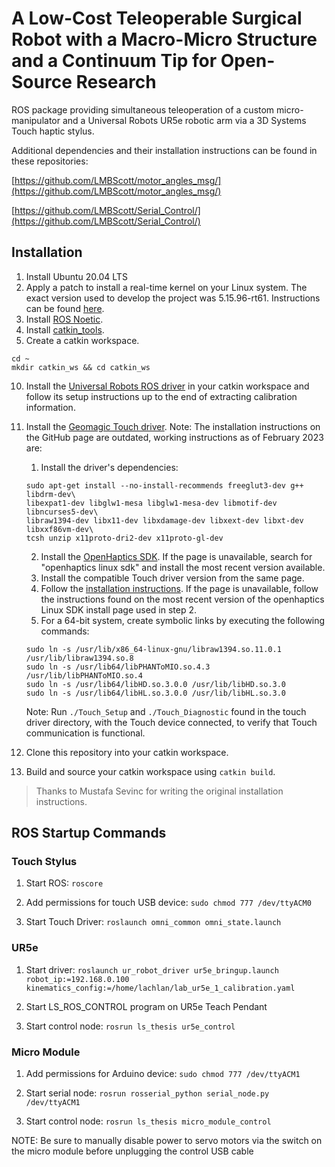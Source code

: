 # A Low-Cost Teleoperable Surgical Robot with a Macro-Micro Structure and a Continuum Tip for Open-Source Research
ROS package providing simultaneous teleoperation of a custom micro-manipulator and a Universal Robots UR5e robotic arm via a 3D Systems Touch haptic stylus.

Additional dependencies and their installation instructions can be found in these repositories:  

[https://github.com/LMBScott/motor_angles_msg/](https://github.com/LMBScott/motor_angles_msg/)

[https://github.com/LMBScott/Serial_Control/](https://github.com/LMBScott/Serial_Control/)

## Installation

1. Install Ubuntu 20.04 LTS
4. Apply a patch to install a real-time kernel on your Linux system. The exact version used to develop the project was 5.15.96-rt61. Instructions can be found [here](https://github.com/UniversalRobots/Universal_Robots_ROS_Driver/blob/master/ur_robot_driver/doc/real_time.md).
5. Install [ROS Noetic](http://wiki.ros.org/noetic/Installation/Ubuntu).
6. Install [catkin_tools](https://catkin-tools.readthedocs.io/en/latest/installing.html).
7. Create a catkin workspace.
```
cd ~
mkdir catkin_ws && cd catkin_ws
```
10. Install the [Universal Robots ROS driver](https://github.com/UniversalRobots/Universal_Robots_ROS_Driver) in your catkin workspace and follow its setup instructions up to the end of extracting calibration information.
11. Install the [Geomagic Touch driver](https://github.com/bharatm11/Geomagic_Touch_ROS_Drivers/tree/hydro-devel). Note: The installation instructions on the GitHub page are outdated, working instructions as of February 2023 are:
    1. Install the driver's dependencies:
    ```
    sudo apt-get install --no-install-recommends freeglut3-dev g++ libdrm-dev\
    libexpat1-dev libglw1-mesa libglw1-mesa-dev libmotif-dev libncurses5-dev\
    libraw1394-dev libx11-dev libxdamage-dev libxext-dev libxt-dev libxxf86vm-dev\
    tcsh unzip x11proto-dri2-dev x11proto-gl-dev
    ```
    2. Install the [OpenHaptics SDK](https://support.3dsystems.com/s/article/OpenHaptics-for-Linux-Developer-Edition-v34?language=en_US). If the page is unavailable, search for "openhaptics linux sdk" and install the most recent version available.
    3. Install the compatible Touch driver version from the same page.
    4. Follow the [installation instructions](https://s3.amazonaws.com/dl.3dsystems.com/binaries/Sensable/Linux/Installation+Instructions_2022.pdf). If the page is unavailable, follow the instructions found on the most recent version of the openhaptics Linux SDK install page used in step 2.
    5. For a 64-bit system, create symbolic links by executing the following commands:
    ```
    sudo ln -s /usr/lib/x86_64-linux-gnu/libraw1394.so.11.0.1 /usr/lib/libraw1394.so.8
    sudo ln -s /usr/lib64/libPHANToMIO.so.4.3 /usr/lib/libPHANToMIO.so.4
    sudo ln -s /usr/lib64/libHD.so.3.0.0 /usr/lib/libHD.so.3.0
    sudo ln -s /usr/lib64/libHL.so.3.0.0 /usr/lib/libHL.so.3.0 
    ```
    Note: Run `./Touch_Setup` and `./Touch_Diagnostic` found in the touch driver directory, with the Touch device connected, to verify that Touch communication is functional.

12. Clone this repository into your catkin workspace.
13. Build and source your catkin workspace using `catkin build`.

> Thanks to Mustafa Sevinc for writing the original installation instructions.

## ROS Startup Commands
### Touch Stylus
1. Start ROS: `roscore`

2. Add permissions for touch USB device: `sudo chmod 777 /dev/ttyACM0`

3. Start Touch Driver: `roslaunch omni_common omni_state.launch`

### UR5e
1. Start driver: `roslaunch ur_robot_driver ur5e_bringup.launch robot_ip:=192.168.0.100  kinematics_config:=/home/lachlan/lab_ur5e_1_calibration.yaml`

2. Start LS_ROS_CONTROL program on UR5e Teach Pendant

3. Start control node: `rosrun ls_thesis ur5e_control`

### Micro Module
1. Add permissions for Arduino device: `sudo chmod 777 /dev/ttyACM1`

2. Start serial node: `rosrun rosserial_python serial_node.py /dev/ttyACM1`

3. Start control node: `rosrun ls_thesis micro_module_control`

NOTE: Be sure to manually disable power to servo motors via the switch on the micro module before unplugging the control USB cable
